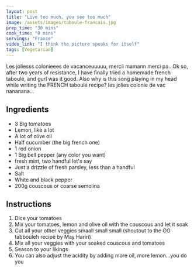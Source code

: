 ```yaml
---
layout: post
title: "Live too much, you see too much"
image: /assets/images/taboule-francais.jpg
prep_time: "30 mins"
cook_time: "0 mins"
servings: "France"
video_link: "I think the picture speaks for itself"
tags: [Vegetarian] 
---
```


Les joliesss colonieees de vacanceuuuuu, mercii mamann merci pa...Ok so, after two years of resistance, I have finally tried a homemade french taboulé, and gurl was it good. Also why is this song playing in my head while writing the FRENCH taboulé recipe? les jolies colonie de vac nananana...

## Ingredients

* 3 Big tomatoes
* Lemon, like a lot
* A lot of olive oil
* Half cucumber (the big french one)
* 1 red onion
* 1 Big bell pepper (any color you want)
* fresh mint, two handful let's say
* Just a drizzle of fresh parsley, less than a handful
* Salt
* White and black pepper 
* 200g couscous or coarse semolina




## Instructions

1. Dice your tomatoes
2. Mix your tomatoes, lemon and olive oil with the couscous and let it soak
3. Cut all your other veggies smaall small small (shoutout to the OG tabbouleh recipe by May Hariri)
4. Mix all your veggies with your soaked couscous and tomatoes 
5. Season to your likings
6. You can also adjust the acidity by adding more oil, more lemon...you do you

